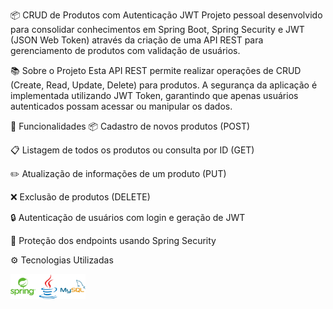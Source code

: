 📦 CRUD de Produtos com Autenticação JWT
Projeto pessoal desenvolvido para consolidar conhecimentos em Spring Boot, Spring Security e JWT (JSON Web Token) através da criação de uma API REST para gerenciamento de produtos com validação de usuários.

📚 Sobre o Projeto
Esta API REST permite realizar operações de CRUD (Create, Read, Update, Delete) para produtos.
A segurança da aplicação é implementada utilizando JWT Token, garantindo que apenas usuários autenticados possam acessar ou manipular os dados.

🚀 Funcionalidades
📦 Cadastro de novos produtos (POST)

📋 Listagem de todos os produtos ou consulta por ID (GET)

✏️ Atualização de informações de um produto (PUT)

❌ Exclusão de produtos (DELETE)

🔒 Autenticação de usuários com login e geração de JWT

🔐 Proteção dos endpoints usando Spring Security

⚙️ Tecnologias Utilizadas
<div style="display: flex; flex-wrap: nowrap; align-items: center;"> <a href="https://spring.io/projects/spring-boot" target="_blank" rel="noreferrer"><img src="https://raw.githubusercontent.com/devicons/devicon/master/icons/spring/spring-original-wordmark.svg" alt="springboot" width="40" height="40"/></a> <a href="https://www.java.com/" target="_blank" rel="noreferrer"><img src="https://raw.githubusercontent.com/devicons/devicon/master/icons/java/java-original.svg" alt="java" width="40" height="40"/></a>  <a href="https://www.mysql.com/" target="_blank" rel="noreferrer"><img src="https://raw.githubusercontent.com/devicons/devicon/master/icons/mysql/mysql-original-wordmark.svg" alt="mysql" width="40" height="40"/></a> </div>
